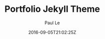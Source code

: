 ---
title: "Portfolio Jekyll Theme"
github: https://github.com/LeNPaul/portfolio-jekyll-theme
demo: https://lenpaul.github.io/portfolio-jekyll-theme/
author: Paul Le

ssg:
  - Jekyll
cms:
  - No Cms
date: 2016-09-05T21:02:25Z
github_branch: gh-pages
description: "Personal portfolio theme powered by Jekyll and GitHub Pages"
---